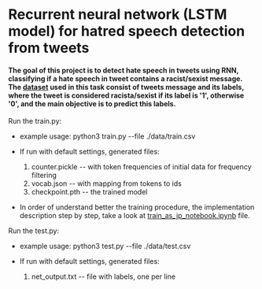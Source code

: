 # Recurrent neural network (LSTM model) for hatred speech detection from tweets

#### The goal of this project is to detect hate speech in tweets using RNN, classifying if a hate speech in tweet contains a racist/sexist message. The [dataset](https://www.kaggle.com/arkhoshghalb/twitter-sentiment-analysis-hatred-speech?select=test.csv) used in this task consist of tweets message and its labels, where the tweet is considered racista/sexist if its label is '1', otherwise '0', and the main objective is to predict this labels.

Run the train.py:
* example usage: python3 train.py --file ./data/train.csv

* If run with default settings, generated files:
  1. counter.pickle -- with token frequencies of initial data for frequency filtering
  2. vocab.json -- with mapping from tokens to ids
  3. checkpoint.pth -- the trained model

* In order of understand better the training procedure, the implementation description step by step, take a look at [train_as_jp_notebook.ipynb](train_as_jp_notebook.ipynb) file.

Run the test.py:
* example usage: python3 test.py --file ./data/test.csv

* If run with default settings, generated files:
  1. net_output.txt -- file with labels, one per line


